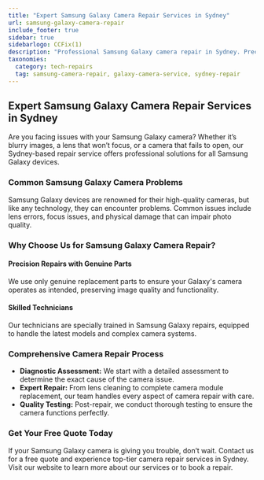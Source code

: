 ```yaml
---
title: "Expert Samsung Galaxy Camera Repair Services in Sydney"
url: samsung-galaxy-camera-repair
include_footer: true
sidebar: true
sidebarlogo: CCFix(1)
description: "Professional Samsung Galaxy camera repair in Sydney. Precision repairs with genuine parts. Get a free quote today for top-tier service."
taxonomies:
  category: tech-repairs
  tag: samsung-camera-repair, galaxy-camera-service, sydney-repair
---
```



## Expert Samsung Galaxy Camera Repair Services in Sydney

Are you facing issues with your Samsung Galaxy camera? Whether it’s blurry images, a lens that won’t focus, or a camera that fails to open, our Sydney-based repair service offers professional solutions for all Samsung Galaxy devices.

### Common Samsung Galaxy Camera Problems

Samsung Galaxy devices are renowned for their high-quality cameras, but like any technology, they can encounter problems. Common issues include lens errors, focus issues, and physical damage that can impair photo quality.

### Why Choose Us for Samsung Galaxy Camera Repair?

#### Precision Repairs with Genuine Parts

We use only genuine replacement parts to ensure your Galaxy's camera operates as intended, preserving image quality and functionality.

#### Skilled Technicians

Our technicians are specially trained in Samsung Galaxy repairs, equipped to handle the latest models and complex camera systems.

### Comprehensive Camera Repair Process

- **Diagnostic Assessment:** We start with a detailed assessment to determine the exact cause of the camera issue.
- **Expert Repair:** From lens cleaning to complete camera module replacement, our team handles every aspect of camera repair with care.
- **Quality Testing:** Post-repair, we conduct thorough testing to ensure the camera functions perfectly.

### Get Your Free Quote Today

If your Samsung Galaxy camera is giving you trouble, don’t wait. Contact us for a free quote and experience top-tier camera repair services in Sydney. Visit our website to learn more about our services or to book a repair.


